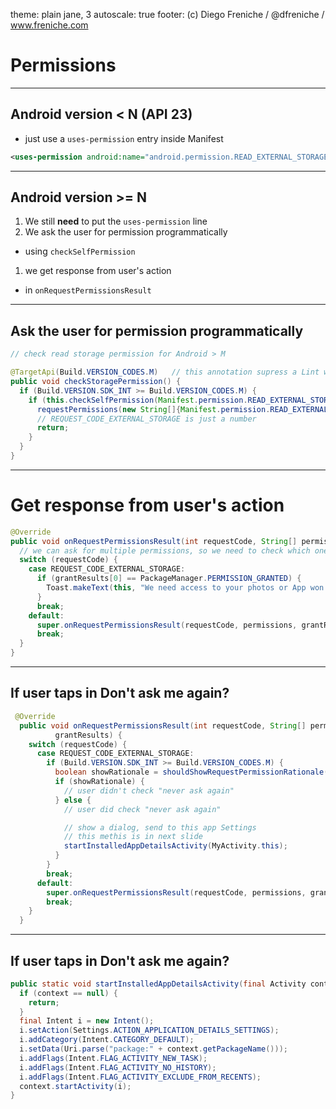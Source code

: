theme: plain jane, 3
autoscale: true 
footer: (c) Diego Freniche / @dfreniche / www.freniche.com

# Permissions

---

## Android version < N (API 23)

- just use a `uses-permission` entry inside Manifest

```xml
<uses-permission android:name="android.permission.READ_EXTERNAL_STORAGE" />
```
---

## Android version >= N

1. We still __need__ to put the `uses-permission` line
1. We ask the user for permission programmatically
  - using `checkSelfPermission`
1. we get response from user's action
  - in `onRequestPermissionsResult`


---

## Ask the user for permission programmatically

```java
// check read storage permission for Android > M

@TargetApi(Build.VERSION_CODES.M)   // this annotation supress a Lint warning if we are targeting API < 23
public void checkStoragePermission() {
  if (Build.VERSION.SDK_INT >= Build.VERSION_CODES.M) {
    if (this.checkSelfPermission(Manifest.permission.READ_EXTERNAL_STORAGE) != PackageManager.PERMISSION_GRANTED) {
      requestPermissions(new String[]{Manifest.permission.READ_EXTERNAL_STORAGE}, REQUEST_CODE_EXTERNAL_STORAGE); 
      // REQUEST_CODE_EXTERNAL_STORAGE is just a number
      return;
    }
  }
}
```

---

# Get response from user's action

```java 
@Override
public void onRequestPermissionsResult(int requestCode, String[] permissions, int[] grantResults) {
  // we can ask for multiple permissions, so we need to check which one is this
  switch (requestCode) {  
    case REQUEST_CODE_EXTERNAL_STORAGE:
      if (grantResults[0] == PackageManager.PERMISSION_GRANTED) {
        Toast.makeText(this, "We need access to your photos or App won't work properly", Toast.LENGTH_LONG);
      }
      break;
    default:
      super.onRequestPermissionsResult(requestCode, permissions, grantResults);
      break;
  }
}
```

---

## If user taps in Don't ask me again?

```java
 @Override
  public void onRequestPermissionsResult(int requestCode, String[] permissions, int[]
          grantResults) {
    switch (requestCode) {
      case REQUEST_CODE_EXTERNAL_STORAGE:
        if (Build.VERSION.SDK_INT >= Build.VERSION_CODES.M) {
          boolean showRationale = shouldShowRequestPermissionRationale(Manifest.permission.READ_EXTERNAL_STORAGE);
          if (showRationale) {
            // user didn't check "never ask again"
          } else {
            // user did check "never ask again"

            // show a dialog, send to this app Settings
            // this methis is in next slide
            startInstalledAppDetailsActivity(MyActivity.this);
          }
        }
        break;
      default:
        super.onRequestPermissionsResult(requestCode, permissions, grantResults);
        break;
    }
  }
```

---

## If user taps in Don't ask me again?


```java
public static void startInstalledAppDetailsActivity(final Activity context) {
  if (context == null) {
    return;
  }
  final Intent i = new Intent();
  i.setAction(Settings.ACTION_APPLICATION_DETAILS_SETTINGS);
  i.addCategory(Intent.CATEGORY_DEFAULT);
  i.setData(Uri.parse("package:" + context.getPackageName()));
  i.addFlags(Intent.FLAG_ACTIVITY_NEW_TASK);
  i.addFlags(Intent.FLAG_ACTIVITY_NO_HISTORY);
  i.addFlags(Intent.FLAG_ACTIVITY_EXCLUDE_FROM_RECENTS);
  context.startActivity(i);
}


```